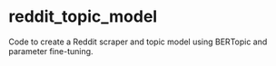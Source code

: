 # reddit_topic_model
Code to create a Reddit scraper and topic model using BERTopic and parameter fine-tuning.
